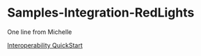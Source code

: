 # Samples-Integration-RedLights

One line from Michelle

[Interoperability QuickStart](https://gettingstarted.intersystems.com/interoperability/quickstart-interop-2/)